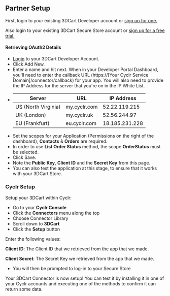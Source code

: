 
## Partner Setup

First, login to your existing 3DCart Developer account or [sign up for one.](https://devportal.3dcart.com/login.asp)

Also login to your existing 3DCart Secure Store account or [sign up for a free trial.](https://www.shift4shop.com/login-page.html)

#### Retrieving OAuth2 Details

*   [Login](https://devportal.3dcart.com/login.asp) to your 3DCart Developer Account.
*   Click Add New.
*   Enter a name and hit next. When in your Developer Portal Dashboard, you'll need to enter the callback URL (https://[Your Cyclr Service Domain]/connector/callback) for your app. You will also need to provide the IP Address for the server that you're on in the IP White List.
*   | Server | URL | IP Address |
    | --- | --- | --- 
    | US (North Virginia) | my.cyclr.com | 52.22.119.215 |
    | UK (London) | my.cyclr.uk | 52.56.244.97 |
    | EU (Frankfurt) | eu.cyclr.com | 18.185.231.228 |
*   Set the scopes for your Application (Permissions on the right of the dashboard), **Contacts** & **Orders** are required.
*   In order to use **List Order Status** method, the scope **OrderStatus** must be selected.
*   Click Save.
*   Note the **Public Key**, **Client ID** and the **Secret Key** from this page.
*   You can also test the application at this stage, to ensure that it works with your 3DCart Store.

### Cyclr Setup

Setup your 3DCart within Cyclr:

*   Go to your **Cyclr Console**
*   Click the **Connectors** menu along the top
*   Choose Connector Library
*   Scroll down to **3DCart**
*   Click the **Setup** button

Enter the following values:

**Client ID**:  The Client ID that we retrieved from the app that we made.

**Client Secret**:  The Secret Key we retrieved from the app that we made.

*   You will then be prompted to log-in to your Secure Store

Your 3DCart Connector is now setup! You can test it by installing it in one of your Cyclr accounts and executing one of the methods to confirm it can return some data.
